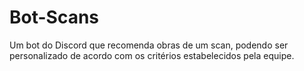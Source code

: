 # Bot-Scans
Um bot do Discord que recomenda obras de um scan, podendo ser personalizado de acordo com os critérios estabelecidos pela equipe.
